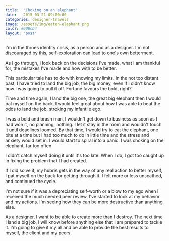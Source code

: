 ```yaml
---
title:  "Choking on an elephant"
date:   2015-03-21 09:00:00
categories: designer-travels
image: /assets/img/eaten-elephant.png
color: #00BCD4
layout: "post"
---
```


I'm in the throes identity crisis, as a person and as a designer. I'm not discouraged by this, self-exploration can lead to one's own betterment.

As I go through, I look back on the decisions I've made, what I am thankful for, the mistakes I've made and how with to be better.

This particular tale has to do with knowing my limits. In the not too distant past, I have tried to land the big job, the big money, even if I didn't know how I was going to pull it off. Fortune favours the bold, right?

Time and time again, I land the big one, the great big elephant then I would pat myself on the back. I would feel great about how I was able to beat the odds to land the job, stroking my infantile ego.

I was a bold and brash man, I wouldn't get down to business as soon as I had won it, no planning, nothing. I let it stay in the room and wouldn't touch it until deadlines loomed. By that time, I would try to eat the elephant, one bite at a time but I had too much to do in  little time and  the stress and anxiety would set in. I would start to spiral into a panic. I was choking on the elephant, far too often.

I didn't catch myself doing it until it's too late. When I do, I got too caught up in fixing the problem that I had created.

If I did solve it, my hubris gets in the way of any real action to better myself,  I pat myself on the back for getting through it. I felt more or less unscathed, and continued the cycle.

I'm not sure if it was a depreciating self-worth or a blow to my ego when I received the much needed peer review.  I've started to look at my behavior and my actions. I'm seeing how they can be more destructive than anything else.

As a designer, I want to be able to create more than I destroy. The next time I land a big job, I will know before anything else that I am prepared to tackle it. I'm going to give it my all and be able to provide the best results to myself, the client and my peers.
